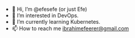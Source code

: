 - 👋 Hi, I’m @efesefe (or just Efe)
- 👀 I’m interested in DevOps.
- 🌱 I’m currently learning Kubernetes.
- 📫 How to reach me ibrahimefeerer@gmail.com

<!---
efesefe/efesefe is a ✨ special ✨ repository because its `README.md` (this file) appears on your GitHub profile.
You can click the Preview link to take a look at your changes.
--->
